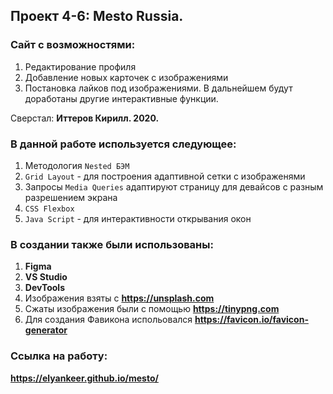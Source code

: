 ## Проект 4-6: Mesto Russia.

### Сайт с возможностями:
1. Редактирование профиля
2. Добавление новых карточек с изображениями
3. Постановка лайков под изображениями.
В дальнейшем будут доработаны другие интерактивные функции.

Сверстал: **Иттеров Кирилл. 2020.**

### В данной работе используется следующее:
1.  Методология `Nested БЭМ`
2.  `Grid Layout` - для построения адаптивной сетки с изображенями
3.  Запросы `Media Queries` адаптируют страницу для девайсов с разным разрешением экрана
4.  `CSS Flexbox`
5.  `Java Script` - для интерактивности открывания окон

### В создании также были использованы:
1. **Figma**
2. **VS Studio**
3. **DevTools**
4. Изображения взяты с **https://unsplash.com**
5. Сжаты изображения были с помощью **https://tinypng.com**
6. Для создания Фавикона испольовался **https://favicon.io/favicon-generator**

### Ссылка на работу:
**https://elyankeer.github.io/mesto/**
